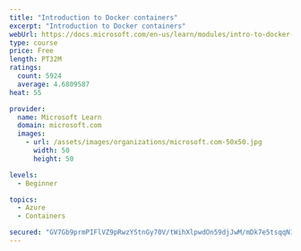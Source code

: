 ```yaml
---
title: "Introduction to Docker containers"
excerpt: "Introduction to Docker containers"
webUrl: https://docs.microsoft.com/en-us/learn/modules/intro-to-docker-containers/
type: course
price: Free
length: PT32M
ratings:
  count: 5924
  average: 4.6809587
heat: 55

provider:
  name: Microsoft Learn
  domain: microsoft.com
  images:
    - url: /assets/images/organizations/microsoft.com-50x50.jpg
      width: 50
      height: 50

levels:
  - Beginner

topics:
  - Azure
  - Containers

secured: "GV7Gb9prmPIFlVZ9pRwzYStnGy70V/tWihXlpwdOn59djJwM/mDk7e5tsqqN1JiFrdFJwXcWq5V3daNcDoLE9cc4zbCl2WYWDNw50qZlyX1sDJw8F1Pn/Gpv9c1dQkr70JllC/vRb+mxbt+/Sy2D8irggqE0EiiWHlTEHn/vUCENaeNB224y7i5pqorj9Gyz0vu4ecx58nwo9ykyqlGYSsy9gO2d57gcqgD0YmMxx6fXRrscvWg6nJnw5R/A6rU787v+8Hme5WpwKHy+UX5o4Yk/XeJLi0+UT45BEEjxInd8wokDdNglktoofBCNRoSCSsEf/F1+/V4+yj/Y7BqcVnNSv2UnYneh2AAayJ9Kj2CEoAUFNYfG20trIQHsUc0AvNqKZM4eZ/2rBixu6ii5o2GEwEK6WfAf7jvElgxTab0=;Ykw2Y4ur2kgg9ZpIl9jtYA=="
---
```



